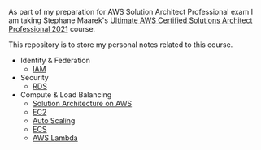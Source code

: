 As part of my preparation for AWS Solution Architect Professional exam I am taking Stephane Maarek's [Ultimate AWS Certified Solutions Architect Professional 2021](https://www.udemy.com/course/aws-solutions-architect-professional/) course.

This repository is to store my personal notes related to this course.

- Identity & Federation
    - [IAM](Identity&Federation/iam.md)
- Security
  - [RDS](security/rds.md)
- Compute & Load Balancing
    - [Solution Architecture on AWS](Compute&LoadBalancing/aws-solution-architecture.md)
    - [EC2](Compute&LoadBalancing/ec2.md)
    - [Auto Scaling](Compute&LoadBalancing/auto-scaling.md)
    - [ECS](Compute&LoadBalancing/elastic-container-service.md)
    - [AWS Lambda](Compute&LoadBalancing/aws-lambda-1.md)